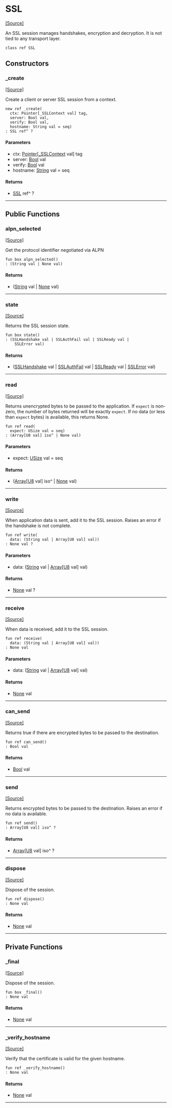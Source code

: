 # SSL
<span class="source-link">[[Source]](src/net-ssl/ssl.md#L19)</span>

An SSL session manages handshakes, encryption and decryption. It is not tied
to any transport layer.


```pony
class ref SSL
```

## Constructors

### _create
<span class="source-link">[[Source]](src/net-ssl/ssl.md#L31)</span>


Create a client or server SSL session from a context.


```pony
new ref _create(
  ctx: Pointer[_SSLContext val] tag,
  server: Bool val,
  verify: Bool val,
  hostname: String val = seq)
: SSL ref^ ?
```
#### Parameters

*   ctx: [Pointer](builtin-Pointer.md)\[[_SSLContext](net-ssl-_SSLContext.md) val\] tag
*   server: [Bool](builtin-Bool.md) val
*   verify: [Bool](builtin-Bool.md) val
*   hostname: [String](builtin-String.md) val = seq

#### Returns

* [SSL](net-ssl-SSL.md) ref^ ?

---

## Public Functions

### alpn_selected
<span class="source-link">[[Source]](src/net-ssl/ssl.md#L74)</span>


Get the protocol identifier negotiated via ALPN


```pony
fun box alpn_selected()
: (String val | None val)
```

#### Returns

* ([String](builtin-String.md) val | [None](builtin-None.md) val)

---

### state
<span class="source-link">[[Source]](src/net-ssl/ssl.md#L89)</span>


Returns the SSL session state.


```pony
fun box state()
: (SSLHandshake val | SSLAuthFail val | SSLReady val | 
    SSLError val)
```

#### Returns

* ([SSLHandshake](net-ssl-SSLHandshake.md) val | [SSLAuthFail](net-ssl-SSLAuthFail.md) val | [SSLReady](net-ssl-SSLReady.md) val | 
    [SSLError](net-ssl-SSLError.md) val)

---

### read
<span class="source-link">[[Source]](src/net-ssl/ssl.md#L95)</span>


Returns unencrypted bytes to be passed to the application. If `expect` is
non-zero, the number of bytes returned will be exactly `expect`. If no data
(or less than `expect` bytes) is available, this returns None.


```pony
fun ref read(
  expect: USize val = seq)
: (Array[U8 val] iso^ | None val)
```
#### Parameters

*   expect: [USize](builtin-USize.md) val = seq

#### Returns

* ([Array](builtin-Array.md)\[[U8](builtin-U8.md) val\] iso^ | [None](builtin-None.md) val)

---

### write
<span class="source-link">[[Source]](src/net-ssl/ssl.md#L153)</span>


When application data is sent, add it to the SSL session. Raises an error
if the handshake is not complete.


```pony
fun ref write(
  data: (String val | Array[U8 val] val))
: None val ?
```
#### Parameters

*   data: ([String](builtin-String.md) val | [Array](builtin-Array.md)\[[U8](builtin-U8.md) val\] val)

#### Returns

* [None](builtin-None.md) val ?

---

### receive
<span class="source-link">[[Source]](src/net-ssl/ssl.md#L164)</span>


When data is received, add it to the SSL session.


```pony
fun ref receive(
  data: (String val | Array[U8 val] val))
: None val
```
#### Parameters

*   data: ([String](builtin-String.md) val | [Array](builtin-Array.md)\[[U8](builtin-U8.md) val\] val)

#### Returns

* [None](builtin-None.md) val

---

### can_send
<span class="source-link">[[Source]](src/net-ssl/ssl.md#L183)</span>


Returns true if there are encrypted bytes to be passed to the destination.


```pony
fun ref can_send()
: Bool val
```

#### Returns

* [Bool](builtin-Bool.md) val

---

### send
<span class="source-link">[[Source]](src/net-ssl/ssl.md#L189)</span>


Returns encrypted bytes to be passed to the destination. Raises an error
if no data is available.


```pony
fun ref send()
: Array[U8 val] iso^ ?
```

#### Returns

* [Array](builtin-Array.md)\[[U8](builtin-U8.md) val\] iso^ ?

---

### dispose
<span class="source-link">[[Source]](src/net-ssl/ssl.md#L201)</span>


Dispose of the session.


```pony
fun ref dispose()
: None val
```

#### Returns

* [None](builtin-None.md) val

---

## Private Functions

### _final
<span class="source-link">[[Source]](src/net-ssl/ssl.md#L210)</span>


Dispose of the session.


```pony
fun box _final()
: None val
```

#### Returns

* [None](builtin-None.md) val

---

### _verify_hostname
<span class="source-link">[[Source]](src/net-ssl/ssl.md#L218)</span>


Verify that the certificate is valid for the given hostname.


```pony
fun ref _verify_hostname()
: None val
```

#### Returns

* [None](builtin-None.md) val

---

